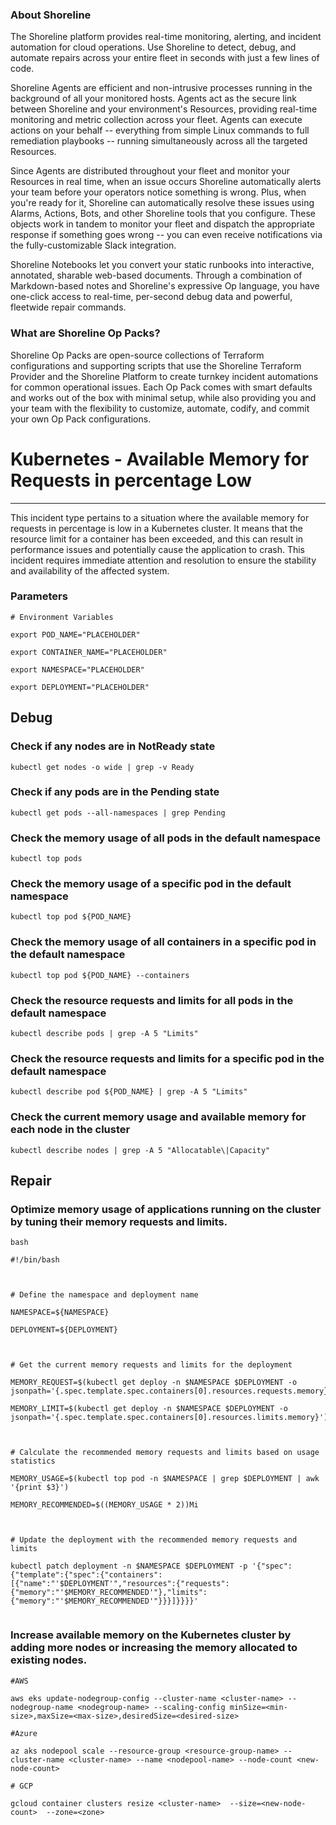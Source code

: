 
### About Shoreline
The Shoreline platform provides real-time monitoring, alerting, and incident automation for cloud operations. Use Shoreline to detect, debug, and automate repairs across your entire fleet in seconds with just a few lines of code.

Shoreline Agents are efficient and non-intrusive processes running in the background of all your monitored hosts. Agents act as the secure link between Shoreline and your environment's Resources, providing real-time monitoring and metric collection across your fleet. Agents can execute actions on your behalf -- everything from simple Linux commands to full remediation playbooks -- running simultaneously across all the targeted Resources.

Since Agents are distributed throughout your fleet and monitor your Resources in real time, when an issue occurs Shoreline automatically alerts your team before your operators notice something is wrong. Plus, when you're ready for it, Shoreline can automatically resolve these issues using Alarms, Actions, Bots, and other Shoreline tools that you configure. These objects work in tandem to monitor your fleet and dispatch the appropriate response if something goes wrong -- you can even receive notifications via the fully-customizable Slack integration.

Shoreline Notebooks let you convert your static runbooks into interactive, annotated, sharable web-based documents. Through a combination of Markdown-based notes and Shoreline's expressive Op language, you have one-click access to real-time, per-second debug data and powerful, fleetwide repair commands.

### What are Shoreline Op Packs?
Shoreline Op Packs are open-source collections of Terraform configurations and supporting scripts that use the Shoreline Terraform Provider and the Shoreline Platform to create turnkey incident automations for common operational issues. Each Op Pack comes with smart defaults and works out of the box with minimal setup, while also providing you and your team with the flexibility to customize, automate, codify, and commit your own Op Pack configurations.

# Kubernetes - Available Memory for Requests in percentage Low
---

This incident type pertains to a situation where the available memory for requests in percentage is low in a Kubernetes cluster. It means that the resource limit for a container has been exceeded, and this can result in performance issues and potentially cause the application to crash. This incident requires immediate attention and resolution to ensure the stability and availability of the affected system.

### Parameters
```shell
# Environment Variables

export POD_NAME="PLACEHOLDER"

export CONTAINER_NAME="PLACEHOLDER"

export NAMESPACE="PLACEHOLDER"

export DEPLOYMENT="PLACEHOLDER"

```

## Debug

### Check if any nodes are in NotReady state
```shell
kubectl get nodes -o wide | grep -v Ready
```

### Check if any pods are in the Pending state
```shell
kubectl get pods --all-namespaces | grep Pending
```

### Check the memory usage of all pods in the default namespace
```shell
kubectl top pods
```

### Check the memory usage of a specific pod in the default namespace
```shell
kubectl top pod ${POD_NAME}
```

### Check the memory usage of all containers in a specific pod in the default namespace
```shell
kubectl top pod ${POD_NAME} --containers
```

### Check the resource requests and limits for all pods in the default namespace
```shell
kubectl describe pods | grep -A 5 "Limits"
```

### Check the resource requests and limits for a specific pod in the default namespace
```shell
kubectl describe pod ${POD_NAME} | grep -A 5 "Limits"
```

### Check the current memory usage and available memory for each node in the cluster
```shell
kubectl describe nodes | grep -A 5 "Allocatable\|Capacity"
```

## Repair

### Optimize memory usage of applications running on the cluster by tuning their memory requests and limits.
```shell
bash

#!/bin/bash



# Define the namespace and deployment name

NAMESPACE=${NAMESPACE}

DEPLOYMENT=${DEPLOYMENT}



# Get the current memory requests and limits for the deployment

MEMORY_REQUEST=$(kubectl get deploy -n $NAMESPACE $DEPLOYMENT -o jsonpath='{.spec.template.spec.containers[0].resources.requests.memory}')

MEMORY_LIMIT=$(kubectl get deploy -n $NAMESPACE $DEPLOYMENT -o jsonpath='{.spec.template.spec.containers[0].resources.limits.memory}')



# Calculate the recommended memory requests and limits based on usage statistics

MEMORY_USAGE=$(kubectl top pod -n $NAMESPACE | grep $DEPLOYMENT | awk '{print $3}')

MEMORY_RECOMMENDED=$((MEMORY_USAGE * 2))Mi



# Update the deployment with the recommended memory requests and limits

kubectl patch deployment -n $NAMESPACE $DEPLOYMENT -p '{"spec":{"template":{"spec":{"containers":[{"name":"'$DEPLOYMENT'","resources":{"requests":{"memory":"'$MEMORY_RECOMMENDED'"},"limits":{"memory":"'$MEMORY_RECOMMENDED'"}}}]}}}}'


```

### Increase available memory on the Kubernetes cluster by adding more nodes or increasing the memory allocated to existing nodes.
```shell
#AWS

aws eks update-nodegroup-config --cluster-name <cluster-name> --nodegroup-name <nodegroup-name> --scaling-config minSize=<min-size>,maxSize=<max-size>,desiredSize=<desired-size>

#Azure

az aks nodepool scale --resource-group <resource-group-name> --cluster-name <cluster-name> --name <nodepool-name> --node-count <new-node-count>

# GCP 

gcloud container clusters resize <cluster-name>  --size=<new-node-count>  --zone=<zone> 

```